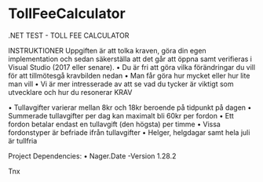 # TollFeeCalculator

.NET TEST - TOLL FEE CALCULATOR 

INSTRUKTIONER
Uppgiften är att tolka kraven, göra din egen implementation och sedan säkerställa att det går att öppna samt verifieras i Visual Studio (2017 eller senare).
•	Du är fri att göra vilka förändringar du vill för att tillmötesgå kravbilden nedan 
•	Man får göra hur mycket eller hur lite man vill
•	Vi är mer intresserade av att se vad du tycker är viktigt som utvecklare och hur du resonerar
KRAV

•	Tullavgifter varierar mellan 8kr och 18kr beroende på tidpunkt på dagen
•	Summerade tullavgifter per dag kan maximalt bli 60kr per fordon
•	Ett fordon betalar endast en tullavgift (den högsta) per timme
•	Vissa fordonstyper är befriade ifrån tullavgifter
•	Helger, helgdagar samt hela juli är tullfria


Project Dependencies:
•	Nager.Date -Version 1.28.2

Tnx
